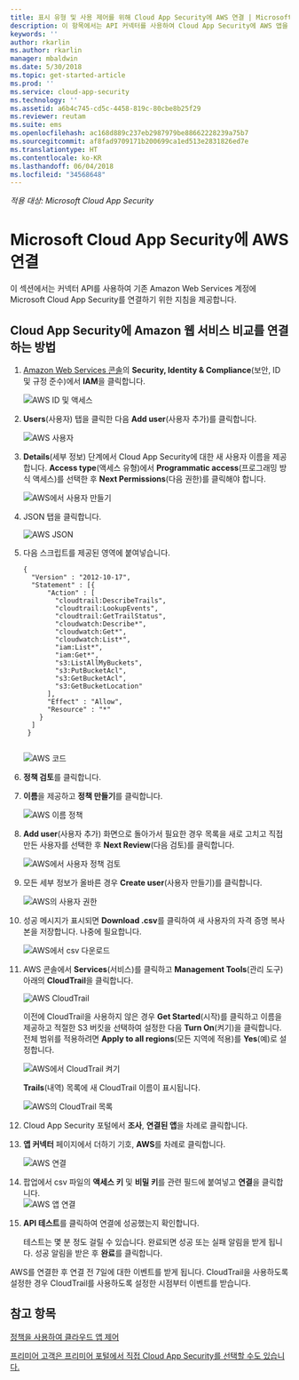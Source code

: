 ```yaml
---
title: 표시 유형 및 사용 제어를 위해 Cloud App Security에 AWS 연결 | Microsoft 문서
description: 이 항목에서는 API 커넥터를 사용하여 Cloud App Security에 AWS 앱을 연결하는 방법에 대한 정보를 제공합니다.
keywords: ''
author: rkarlin
ms.author: rkarlin
manager: mbaldwin
ms.date: 5/30/2018
ms.topic: get-started-article
ms.prod: ''
ms.service: cloud-app-security
ms.technology: ''
ms.assetid: a6b4c745-cd5c-4458-819c-80cbe8b25f29
ms.reviewer: reutam
ms.suite: ems
ms.openlocfilehash: ac168d889c237eb2987979be88662228239a75b7
ms.sourcegitcommit: af8fad9709171b200699ca1ed513e2831826ed7e
ms.translationtype: HT
ms.contentlocale: ko-KR
ms.lasthandoff: 06/04/2018
ms.locfileid: "34568648"
---
```

*적용 대상: Microsoft Cloud App Security*

# <a name="connect-aws-to-microsoft-cloud-app-security"></a>Microsoft Cloud App Security에 AWS 연결
이 섹션에서는 커넥터 API를 사용하여 기존 Amazon Web Services 계정에 Microsoft Cloud App Security를 연결하기 위한 지침을 제공합니다.  
  
## <a name="how-to-connect-amazon-web-services-to-cloud-app-security"></a>Cloud App Security에 Amazon 웹 서비스 비교를 연결하는 방법  
  
1.  [Amazon Web Services 콘솔](https://console.aws.amazon.com/)의 **Security, Identity & Compliance**(보안, ID 및 규정 준수)에서 **IAM**을 클릭합니다.  
  
     ![AWS ID 및 액세스](./media/aws-identity-and-access.png "AWS ID 및 액세스")  
  
2.  **Users**(사용자) 탭을 클릭한 다음 **Add user**(사용자 추가)를 클릭합니다.  
  
     ![AWS 사용자](./media/aws-users.png "AWS 사용자")      
  
4.  **Details**(세부 정보) 단계에서 Cloud App Security에 대한 새 사용자 이름을 제공합니다. **Access type**(액세스 유형)에서 **Programmatic access**(프로그래밍 방식 액세스)를 선택한 후 **Next Permissions**(다음 권한)를 클릭해야 합니다.  

     ![AWS에서 사용자 만들기](./media/aws-create-user.png "AWS에서 사용자 만들기")

5. JSON 탭을 클릭합니다.

     ![AWS JSON](./media/aws-json.png "AWS JSON 탭")

6. 다음 스크립트를 제공된 영역에 붙여넣습니다.

    ```     
    {  
      "Version" : "2012-10-17",  
      "Statement" : [{  
          "Action" : [  
            "cloudtrail:DescribeTrails",  
            "cloudtrail:LookupEvents",  
            "cloudtrail:GetTrailStatus",  
            "cloudwatch:Describe*",  
            "cloudwatch:Get*",  
            "cloudwatch:List*",  
            "iam:List*",  
            "iam:Get*",
            "s3:ListAllMyBuckets",
            "s3:PutBucketAcl",
            "s3:GetBucketAcl",
            "s3:GetBucketLocation"
          ],  
          "Effect" : "Allow",  
          "Resource" : "*"  
        }  
      ]  
     }  
  
    ```  

     ![AWS 코드](./media/aws-code.png "AWS 코드")
    
6. **정책 검토**를 클릭합니다.

7. **이름**을 제공하고 **정책 만들기**를 클릭합니다.

     ![AWS 이름 정책](./media/aws-create-policy.png "AWS 정책 만들기")

9. **Add user**(사용자 추가) 화면으로 돌아가서 필요한 경우 목록을 새로 고치고 직접 만든 사용자를 선택한 후 **Next Review**(다음 검토)를 클릭합니다.

   ![AWS에서 사용자 정책 검토](./media/aws-review-user.png "AWS에서 사용자 검토")

10. 모든 세부 정보가 올바른 경우 **Create user**(사용자 만들기)를 클릭합니다.

    ![AWS의 사용자 권한](./media/aws-user-permissions.png "AWS에서 사용자 권한 검토")

11. 성공 메시지가 표시되면 **Download .csv**를 클릭하여 새 사용자의 자격 증명 복사본을 저장합니다. 나중에 필요합니다.  

    ![AWS에서 csv 다운로드](./media/aws-download-csv.png "AWS에서 csv 다운로드")
  
10. AWS 콘솔에서 **Services**(서비스)를 클릭하고 **Management Tools**(관리 도구) 아래의 **CloudTrail**을 클릭합니다.  
  
     ![AWS CloudTrail](./media/aws-cloudtrail.png "AWS CloudTrail")  
  
    이전에 CloudTrail을 사용하지 않은 경우 **Get Started**(시작)를 클릭하고 이름을 제공하고 적절한 S3 버킷을 선택하여 설정한 다음 **Turn On**(켜기)을 클릭합니다. 전체 범위를 적용하려면 **Apply to all regions**(모든 지역에 적용)를 **Yes**(예)로 설정합니다.
  
       ![AWS에서 CloudTrail 켜기](./media/aws-turnon-cloudtrail.png "AWS에서 CloudTrail 켜기")
  
    **Trails**(내역) 목록에 새 CloudTrail 이름이 표시됩니다.
    
      ![AWS의 CloudTrail 목록](./media/aws-cloudtrail-list.png "AWS의 CloudTrail 목록")
  
11. Cloud App Security 포털에서 **조사**, **연결된 앱**을 차례로 클릭합니다.  
  
12. **앱 커넥터** 페이지에서 더하기 기호, **AWS**를 차례로 클릭합니다.  
  
     ![AWS 연결](./media/connect-aws.png "AWS 연결")  
  
13. 팝업에서 csv 파일의 **액세스 키** 및 **비밀 키**를 관련 필드에 붙여넣고 **연결**을 클릭합니다.  
   ![AWS 앱 연결](./media/aws-connect-app.png "AWS 앱 연결") 
  
14. **API 테스트**를 클릭하여 연결에 성공했는지 확인합니다.  
  
     테스트는 몇 분 정도 걸릴 수 있습니다. 완료되면 성공 또는 실패 알림을 받게 됩니다. 성공 알림을 받은 후 **완료**를 클릭합니다.  
  
AWS를 연결한 후 연결 전 7일에 대한 이벤트를 받게 됩니다. CloudTrail을 사용하도록 설정한 경우 CloudTrail를 사용하도록 설정한 시점부터 이벤트를 받습니다.
  
## <a name="see-also"></a>참고 항목  
[정책을 사용하여 클라우드 앱 제어](control-cloud-apps-with-policies.md)   

[프리미어 고객은 프리미어 포털에서 직접 Cloud App Security를 선택할 수도 있습니다.](https://premier.microsoft.com/)  
  
  